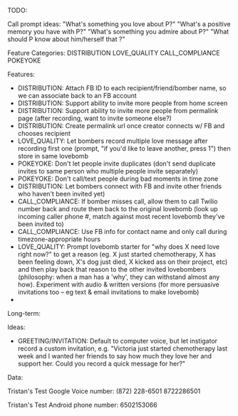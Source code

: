 TODO:

Call prompt ideas:
"What's something you love about P?"
"What's a positive memory you have with P?"
"What's something you admire about P?"
"What should P know about him/herself that ?"


Feature Categories:
DISTRIBUTION
LOVE_QUALITY
CALL_COMPLIANCE
POKEYOKE


Features:
* DISTRIBUTION: Attach FB ID to each recipient/friend/bomber name, so we can associate back to an FB account
* DISTRIBUTION: Support ability to invite more people from home screen
* DISTRIBUTION: Support ability to invite more people from permalink page (after recording, want to invite someone else?)
* DISTRIBUTION: Create permalink url once creator connects w/ FB and chooses recipient
* LOVE_QUALITY: Let bombers record multiple love message after recording first one (prompt, "if you'd like to leave another, press 1") then store in same lovebomb
* POKEYOKE: Don't let people invite duplicates (don't send duplicate invites to same person who multiple people invite separately)
* POKEYOKE: Don't call/text people during bad moments in time zone
* DISTRIBUTION: Let bombers connect with FB and invite other friends who haven't been invited yet)
* CALL_COMPLIANCE: If bomber misses call, allow them to call Twilio number back and route them back to the original lovebomb (look up incoming caller phone #, match against most recent lovebomb they've been invited to)
* CALL_COMPLIANCE: Use FB info for contact name and only call during timezone-appropriate hours
* LOVE_QUALITY: Prompt lovebomb starter for "why does X need love right now?" to get a reason (eg. X just started chemotherapy, X has been feeling down, X's dog just died, X kicked ass on their project, etc) and then play back that reason to the other invited lovebombers (philosophy: when a man has a 'why', they can withstand almost any how). Experiment with audio & written versions (for  more persuasive invitations too – eg text & email invitations to make lovebomb)
* 

Long-term:


Ideas:
* GREETING/INVITATION: Default to computer voice, but let instigator record a custom invitation, e.g. "Victoria just started chemotherapy last week and I wanted her friends to say how much they love her and support her. Could you record a quick message for her?"


Data:

Tristan's Test Google Voice number: 
(872) 228-6501
8722286501

Tristan's Test Android phone number:
6502153066